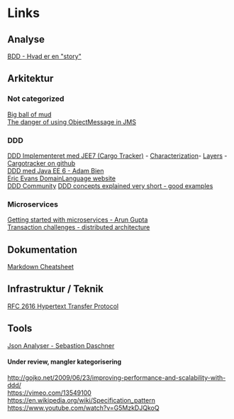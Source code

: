 # Links

## Analyse
[BDD - Hvad er en "story"](http://dannorth.net/whats-in-a-story/)

## Arkitektur

### Not categorized
[Big ball of mud](http://www.laputan.org/mud/mud.html)  
[The danger of using ObjectMessage in JMS](http://jmesnil.net/weblog/2012/07/27/on-jms-objectmessage-and-its-pitfalls/)  

### DDD
[DDD Implementeret med JEE7 (Cargo Tracker)](https://cargotracker.java.net) -
  [Characterization](https://java.net/projects/cargotracker/pages/Characterization)-
  [Layers](https://java.net/projects/cargotracker/pages/Layers) - [Cargotracker on github](https://github.com/paoesco/cargotracker-ddd)  
[DDD med Java EE 6 - Adam Bien](http://www.javaworld.com/article/2078042/java-app-dev/domain-driven-design-with-java-ee-6.html)  
[Eric Evans DomainLanguage website](https://domainlanguage.com)  
[DDD Community](http://dddcommunity.org)
[DDD concepts explained very short - good examples](https://dzone.com/refcardz/getting-started-domain-driven  
)  

### Microservices
[Getting started with microservices - Arun Gupta](https://dzone.com/refcardz/getting-started-with-microservices)  
[Transaction challenges - distributed architecture](http://qed.dk/jeppe-cramon/2014/02/24/microservices-det-er-ikke-kun-stoerrelsen-det-er-vigtigt-det-er-ogsaa-hvordan-du-bruger-dem-del-1/)  

## Dokumentation
[Markdown Cheatsheet](https://github.com/adam-p/markdown-here/wiki/Markdown-Cheatsheet#links)

## Infrastruktur / Teknik
[RFC 2616 Hypertext Transfer Protocol](http://www.w3.org/Protocols/rfc2616/rfc2616.html)

## Tools
[Json Analyser - Sebastion Daschner](https://blog.sebastian-daschner.com/entries/jaxrs_analyzer_explained_video)

#### Under review, mangler kategorisering
http://gojko.net/2009/06/23/improving-performance-and-scalability-with-ddd/  
https://vimeo.com/13549100  
https://en.wikipedia.org/wiki/Specification_pattern  
https://www.youtube.com/watch?v=G5MzkDJQkoQ
